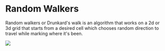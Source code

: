 # Random Walkers
Random walkers or Drunkard's walk is an algorithm that works on a 2d or 3d grid that starts from a desired cell which chooses random direction to travel while marking where it's been.


![](https://github.com/TeMyls/Miscellaneous-/blob/main/Random%20Walker/randomwalker%20(2).gif)

